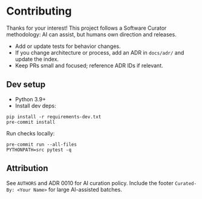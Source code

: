 # Contributing

Thanks for your interest! This project follows a Software Curator methodology: AI can assist, but humans own direction and releases.

- Add or update tests for behavior changes.
- If you change architecture or process, add an ADR in `docs/adr/` and update the index.
- Keep PRs small and focused; reference ADR IDs if relevant.

## Dev setup

- Python 3.9+
- Install dev deps:

```
pip install -r requirements-dev.txt
pre-commit install
```

Run checks locally:

```
pre-commit run --all-files
PYTHONPATH=src pytest -q
```

## Attribution

See `AUTHORS` and ADR 0010 for AI curation policy. Include the footer `Curated-By: <Your Name>` for large AI-assisted batches.
